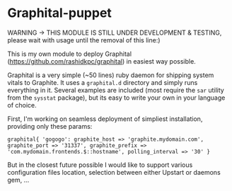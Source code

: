 # Graphital-puppet

WARNING -> THIS MODULE IS STILL UNDER DEVELOPMENT & TESTING, please wait with usage until the removal of this line:)

This is my own module to deploy Graphital (https://github.com/rashidkpc/graphital) in easiest way possible.

Graphital is a very simple (~50 lines) ruby daemon for shipping system vitals 
to Graphite. It uses a `graphital.d` directory and simply runs everything in it.
Several examples are included (most require the `sar` utility from the `sysstat`
package), but its easy to write your own in your language of choice.

First, I'm working on seamless deployment of simpliest installation, providing only these params:

`
graphital{ 'gogogo':
  graphite_host => 'graphite.mydomain.com',
  graphite_port => '31337',
  graphite_prefix => 'com.mydomain.frontends.$::hostname',
  polling_interval => '30'
}
`

But in the closest future possible I would like to support various configuration files location, selection between either Upstart or daemons gem, ...

